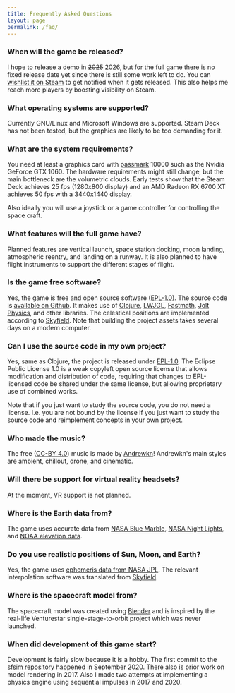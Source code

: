```yaml
---
title: Frequently Asked Questions
layout: page
permalink: /faq/
---
```


### When will the game be released?

I hope to release a demo in ~~2025~~ 2026, but for the full game there is no fixed release date yet since there is still some work left to do.
You can [wishlist it on Steam][1] to get notified when it gets released.
This also helps me reach more players by boosting visibility on Steam.

### What operating systems are supported?

Currently GNU/Linux and Microsoft Windows are supported.
Steam Deck has not been tested, but the graphics are likely to be too demanding for it.

### What are the system requirements?

You need at least a graphics card with [passmark][17] 10000 such as the Nvidia GeForce GTX 1060.
The hardware requirements might still change, but the main bottleneck are the volumetric clouds.
Early tests show that the Steam Deck achieves 25 fps (1280x800 display) and an AMD Radeon RX 6700 XT achieves 50 fps with a 3440x1440 display.

Also ideally you will use a joystick or a game controller for controlling the space craft.

### What features will the full game have?

Planned features are vertical launch, space station docking, moon landing, atmospheric reentry, and landing on a runway.
It is also planned to have flight instruments to support the different stages of flight.

### Is the game free software?

Yes, the game is free and open source software ([EPL-1.0][3]).
The source code is [available on Github][2].
It makes use of [Clojure][4], [LWJGL][6], [Fastmath][5], [Jolt Physics][9], and other libraries.
The celestical positions are implemented according to [Skyfield][8].
Note that building the project assets takes several days on a modern computer.

### Can I use the source code in my own project?

Yes, same as Clojure, the project is released under [EPL-1.0][3].
The Eclipse Public License 1.0 is a weak copyleft open source license that allows modification and distribution of code, requiring that changes to EPL-licensed code be shared under the same license, but allowing proprietary use of combined works.

Note that if you just want to study the source code, you do not need a license.
I.e. you are not bound by the license if you just want to study the source code and reimplement concepts in your own project.

### Who made the music?

The free ([CC-BY 4.0][18]) music is made by [Andrewkn][7]!
Andrewkn's main styles are ambient, сhillout, drone, and cinematic.

### Will there be support for virtual reality headsets?

At the moment, VR support is not planned.

### Where is the Earth data from?

The game uses accurate data from [NASA Blue Marble][10], [NASA Night Lights][11], and [NOAA elevation data][12].

### Do you use realistic positions of Sun, Moon, and Earth?

Yes, the game uses [ephemeris data from NASA JPL][13].
The relevant interpolation software was translated from [Skyfield][14].

### Where is the spacecraft model from?

The spacecraft model was created using [Blender][15] and is inspired by the real-life Venturestar single-stage-to-orbit project which was never launched.

### When did development of this game start?

Development is fairly slow because it is a hobby.
The first commit to the [sfsim repository][16] happened in September 2020.
There also is prior work on model rendering in 2017.
Also I made two attempts at implementing a physics engine using sequential impulses in 2017 and 2020.

[1]: https://store.steampowered.com/app/3687560/sfsim/
[2]: https://github.com/wedesoft/sfsim
[3]: https://www.eclipse.org/legal/epl/epl-v10.html
[4]: https://clojure.org/
[5]: https://github.com/generateme/fastmath
[6]: https://www.lwjgl.org/
[7]: https://freesound.org/people/Andrewkn/
[8]: https://rhodesmill.org/skyfield/
[9]: https://jrouwe.github.io/JoltPhysics/
[10]: https://visibleearth.nasa.gov/collection/1484/blue-marble
[11]: https://earthobservatory.nasa.gov/features/NightLights/page3.php
[12]: https://www.ngdc.noaa.gov/mgg/topo/gltiles.html
[13]: https://ssd.jpl.nasa.gov/ftp/eph/planets/bsp/
[14]: https://rhodesmill.org/skyfield/
[15]: https://www.blender.org/
[16]: https://github.com/wedesoft/sfsim
[17]: https://www.videocardbenchmark.net/high_end_gpus.html
[18]: https://creativecommons.org/licenses/by/4.0/
